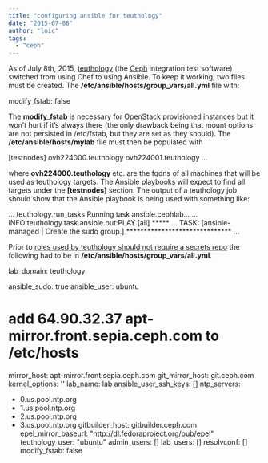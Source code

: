 ```yaml
---
title: "configuring ansible for teuthology"
date: "2015-07-08"
author: "loic"
tags: 
  - "ceph"
---
```


As of July 8th, 2015, [teuthology](https://github.com/ceph/teuthology/) (the [Ceph](http://ceph.com/) integration test software) switched from using Chef to using Ansible. To keep it working, two files must be created. The **/etc/ansible/hosts/group\_vars/all.yml** file with:

modify\_fstab: false

The **modify\_fstab** is necessary for OpenStack provisioned instances but it won’t hurt if it’s always there (the only drawback being that mount options are not persisted in /etc/fstab, but they are set as they should). The **/etc/ansible/hosts/mylab** file must then be populated with

\[testnodes\]
ovh224000.teuthology
ovh224001.teuthology
...

where **ovh224000.teuthology** etc. are the fqdns of all machines that will be used as teuthology targets. The Ansible playbooks will expect to find all targets under the **\[testnodes\]** section. The output of a teuthology job should show that the Ansible playbook is being used with something like:

...
teuthology.run\_tasks:Running task ansible.cephlab...
...
INFO:teuthology.task.ansible.out:PLAY \[all\] \*\*\*\*\*
...
TASK: \[ansible-managed | Create the sudo group.\] \*\*\*\*\*\*\*\*\*\*\*\*\*\*\*\*\*\*\*\*\*\*\*\*\*\*\*\*\*\*
...

  
Prior to [roles used by teuthology should not require a secrets repo](https://github.com/ceph/ceph-cm-ansible/pull/73) the following had to be in **/etc/ansible/hosts/group\_vars/all.yml**.

lab\_domain: teuthology

ansible\_sudo: true
ansible\_user: ubuntu
# add 64.90.32.37 apt-mirror.front.sepia.ceph.com to /etc/hosts
mirror\_host: apt-mirror.front.sepia.ceph.com
git\_mirror\_host: git.ceph.com
kernel\_options: ''
lab\_name: lab
ansible\_user\_ssh\_keys: \[\]
ntp\_servers:
  - 0.us.pool.ntp.org
  - 1.us.pool.ntp.org
  - 2.us.pool.ntp.org
  - 3.us.pool.ntp.org
gitbuilder\_host: gitbuilder.ceph.com
epel\_mirror\_baseurl: "http://dl.fedoraproject.org/pub/epel"
teuthology\_user: "ubuntu"
admin\_users: \[\]
lab\_users: \[\]
resolvconf: \[\]
modify\_fstab: false
